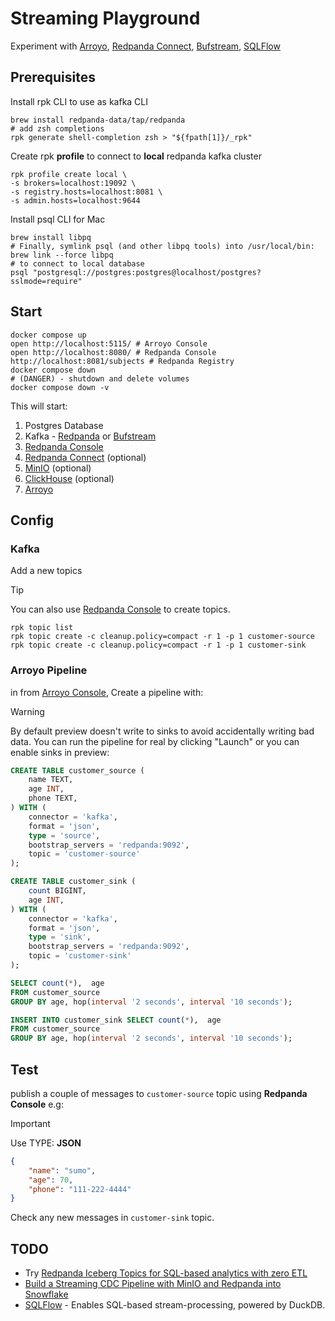 # Streaming Playground

Experiment with [Arroyo](https://www.arroyo.dev/), [Redpanda Connect](https://www.redpanda.com/connect), [Bufstream](https://buf.build/product/bufstream), [SQLFlow](https://sql-flow.com/docs/introduction/basics)

## Prerequisites

Install rpk CLI to use as kafka CLI

```shell
brew install redpanda-data/tap/redpanda
# add zsh completions
rpk generate shell-completion zsh > "${fpath[1]}/_rpk"
```

Create rpk **profile** to connect to **local** redpanda kafka cluster

```shell
rpk profile create local \
-s brokers=localhost:19092 \
-s registry.hosts=localhost:8081 \
-s admin.hosts=localhost:9644
```

Install psql CLI for Mac

```shell
brew install libpq
# Finally, symlink psql (and other libpq tools) into /usr/local/bin:
brew link --force libpq
# to connect to local database
psql "postgresql://postgres:postgres@localhost/postgres?sslmode=require"
```

## Start

```shell
docker compose up
open http://localhost:5115/ # Arroyo Console
open http://localhost:8080/ # Redpanda Console
http://localhost:8081/subjects # Redpanda Registry
docker compose down
# (DANGER) - shutdown and delete volumes
docker compose down -v
```

This will start:

1. Postgres Database
2. Kafka - [Redpanda](https://www.redpanda.com/) or [Bufstream](https://buf.build/product/bufstream)
3. [Redpanda Console](https://www.redpanda.com/redpanda-console-kafka-ui)
4. [Redpanda Connect](https://www.redpanda.com/connect) (optional)
5. [MinIO](https://min.io/) (optional)
6. [ClickHouse](https://clickhouse.com/) (optional)
7. [Arroyo](https://www.arroyo.dev/)

## Config

### Kafka

Add a new topics

> [!TIP]
> You can also use [Redpanda Console](http://localhost:8080/overview) to create topics.

```shell
rpk topic list
rpk topic create -c cleanup.policy=compact -r 1 -p 1 customer-source
rpk topic create -c cleanup.policy=compact -r 1 -p 1 customer-sink
```

### Arroyo Pipeline

in from [Arroyo Console](http://localhost:5115/), Create a pipeline with:

> [!WARNING]
> By default preview doesn't write to sinks to avoid accidentally writing bad data.
> You can run the pipeline for real by clicking "Launch" or you can enable sinks in preview:

```sql
CREATE TABLE customer_source (
    name TEXT,
    age INT,
    phone TEXT,
) WITH (
    connector = 'kafka',
    format = 'json',
    type = 'source',
    bootstrap_servers = 'redpanda:9092',
    topic = 'customer-source'
);

CREATE TABLE customer_sink (
    count BIGINT,
    age INT,
) WITH (
    connector = 'kafka',
    format = 'json',
    type = 'sink',
    bootstrap_servers = 'redpanda:9092',
    topic = 'customer-sink'
);

SELECT count(*),  age
FROM customer_source
GROUP BY age, hop(interval '2 seconds', interval '10 seconds');

INSERT INTO customer_sink SELECT count(*),  age
FROM customer_source
GROUP BY age, hop(interval '2 seconds', interval '10 seconds');
```

## Test

publish a couple of messages to `customer-source` topic using **Redpanda Console** e.g:

> [!IMPORTANT]  
> Use TYPE: **JSON**

```json
{
    "name": "sumo",
    "age": 70,
    "phone": "111-222-4444"
}
```

Check any new messages in `customer-sink` topic.

## TODO
- Try [Redpanda Iceberg Topics for SQL-based analytics with zero ETL](https://github.com/redpanda-data/redpanda-labs/tree/main/docker-compose/iceberg) 
- [Build a Streaming CDC Pipeline with MinIO and Redpanda into Snowflake](https://blog.min.io/build-a-streaming-cdc-pipeline-with-minio-and-redpanda-into-snowflake/)
- [SQLFlow](https://sql-flow.com/docs/introduction/basics) - Enables SQL-based stream-processing, powered by DuckDB.
